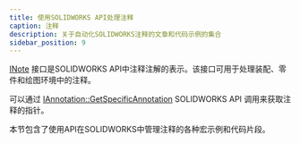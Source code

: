 ```yaml
---
title: 使用SOLIDWORKS API处理注释
caption: 注释
description: 关于自动化SOLIDWORKS注释的文章和代码示例的集合
sidebar_position: 9
---
```

[INote](https://help.solidworks.com/2018/english/api/sldworksapi/SolidWorks.Interop.sldworks~SolidWorks.Interop.sldworks.INote.html) 接口是SOLIDWORKS API中注释注解的表示。该接口可用于处理装配、零件和绘图环境中的注释。

可以通过 [IAnnotation::GetSpecificAnnotation](https://help.solidworks.com/2018/english/api/sldworksapi/solidworks.interop.sldworks~solidworks.interop.sldworks.iannotation~getspecificannotation.html) SOLIDWORKS API 调用来获取注释的指针。

本节包含了使用API在SOLIDWORKS中管理注释的各种宏示例和代码片段。